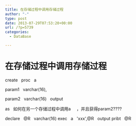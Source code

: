```yaml
---
title: 在存储过程中调用存储过程
author: "-"
type: post
date: 2013-07-29T07:53:20+00:00
url: /?p=5739
categories:
  - DataBase

---
```

# 在存储过程中调用存储过程
create   proc   a
  
param1   varchar(16),
  
param2   varchar(16)   output
  
as   如何在另一个存储过程中调用a     ，并且获得param2????

  declare   @R   varchar(16)
 exec   a   'xxx',@R   output
 pribt   @R

